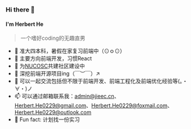 ### Hi there 👋

#### I'm Herbert He

> 一个嗜好coding的无趣直男

- 🔭 准大四本科，暑假在家复习前端中（⊙ｏ⊙）
- 🌱 主要方向前端开发，习惯React
- 👯 为[NUCOSC](https://github.com/NUCOSC)共建社区建设中
- 🤔 深挖前端开源项目ing（￣︶￣）↗　
- 💬 可以一起交流包括但不限于前端开发、前端工程化及前端优化经验等(。・∀・)ノ
- 📫 可以通过邮箱联系我：admin@jieec.cn、Herbert.He0229@gmail.com、Herbert.He0229@foxmail.com、Herbert.He0229@outlook.com
- 👀 Fun fact: 计划找一份实习
